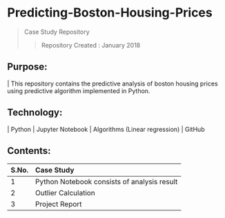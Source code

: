 # Predicting-Boston-Housing-Prices
> Case Study Repository
>> Repository Created : January 2018


## Purpose:
| This repository contains the predictive analysis of boston housing prices using predictive algorithm implemented in Python.

## Technology:
| Python
| Jupyter Notebook
| Algorithms (Linear regression)
| GitHub

## Contents:
| S.No. | Case Study |
| :------| :-----------|
| 1 | Python Notebook consists of analysis result |
| 2 | Outlier Calculation |
| 3 | Project Report |
